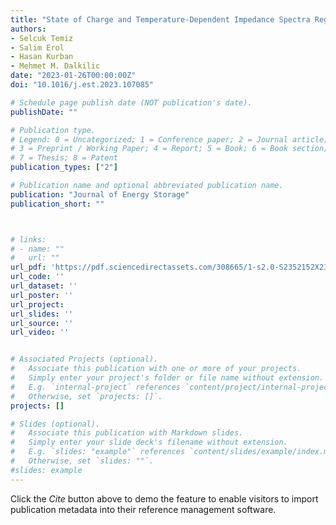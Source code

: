 ```yaml
---
title: "State of Charge and Temperature-Dependent Impedance Spectra Regeneration of Lithium-ion Battery by Duplex Learning Modeling"
authors:
- Selcuk Temiz
- Salim Erol
- Hasan Kurban
- Mehmet M. Dalkilic
date: "2023-01-26T00:00:00Z"
doi: "10.1016/j.est.2023.107085"

# Schedule page publish date (NOT publication's date).
publishDate: ""

# Publication type.
# Legend: 0 = Uncategorized; 1 = Conference paper; 2 = Journal article;
# 3 = Preprint / Working Paper; 4 = Report; 5 = Book; 6 = Book section;
# 7 = Thesis; 8 = Patent
publication_types: ["2"]

# Publication name and optional abbreviated publication name.
publication: "Journal of Energy Storage"
publication_short: ""



# links:
# - name: ""
#   url: ""
url_pdf: 'https://pdf.sciencedirectassets.com/308665/1-s2.0-S2352152X23X00061/1-s2.0-S2352152X23004826/main.pdf?X-Amz-Security-Token=IQoJb3JpZ2luX2VjEBAaCXVzLWVhc3QtMSJHMEUCIQCG8frFgK1Ri8VNfSrinhvqls%2BX9xRlQVMMjBytWtWIEgIgfY1NVXksbR4rCXmHLfkyqPbTlDT4NUf2WCTJOeKvHtQqswUISBAFGgwwNTkwMDM1NDY4NjUiDFD3k%2BueACjWOsj5fyqQBZ5Tf6ksF3s1biz8sZ056AeekrDD6phh9er7%2F9QHZ1Iz4vBNtWlUs54Ma3fYyMitoZNju5P2Qup3qP%2BuhVve7avhGnouxF5W12cEWb6S8YLW%2F2ulPwSR0M4fFjqWN%2BcQ0NLpY6svnt2CN6RoGoU9aZOAOYhzNxRQR3uKYunYU3Mnk2Rg8LcRNL4kCWh5MRqkVEYueJxS%2BhlEHclPdSZNhfJRPOx6Mv2eN9g99FwgRWA%2BwO2Hg1WoV8w4sNZNolKYPXQIHi9VRtKG2ESFxjHkEdoaIW0LKTrWtPDmdqqlBGeRTI1WCwzO1ZnP5rMUu8X63kQQLAkWjOezm1HVcPqHlMzspt9c3iPCn26sd1X09GRtvX0Serh9O9mbDIHkCEG3bRbNW8F2NQPaGpkjF7kej%2FvOJpSl1nf%2BjWckgGKScK4DmjnxUbb%2FoAmtESRxZbU4fBktYGazo0KZ63QWelpwDidswX%2F%2FUOD5Y%2F1qynLs1x6%2FrlmleLGsqcNkJGEO85geliWtN2lECi6phBR16XBvuC2uRz%2Bl7qHeXUw8B4egnYpRUt%2F0usmvCBeNGs8DY6Vyi8hKwPMfOfXu%2BlJ4%2BJiWOby2uRLvBAHVT%2FOKE5hkqW%2BFpwT98%2BcTpvykrczvTWVTrxOrUHj%2Bn%2Ba4YcJ2pqf%2B%2FhfChKKUIzsgv3VBMs67RSWOYQGw3BKzW7b4%2FKPFx%2Ftj%2BvbVLJXv0%2Fydccd%2FxQgkzc9cCNyUa8QF%2FLM3fQxdyTb0zKYrcweo43GDfAWlUq45OckHKU0lKmVwZzDMbTq39G2V1fhuF%2FtFucByLASgYSj21NwfOLloZoc%2F%2B5duPep1R6eEK%2FLUs6alt66uKRMjllZyQ7%2FXdkS8VG96u1nFch%2FcMPf537AGOrEBuhNa0z8ye12b4c0oaXQUeBPQ8Sa21%2BTJTf%2B7F%2BSOKvY9s3pq1BYDZKWIahHX%2FTn1KAxkAvxcPjIawFhUJMocUsluRM58FLH4mAe55c40VD1g6OKHml1XqC4lRtfn8cLLqJqmaQiUwqL1H7VewlSflslMUggd54f69GGO%2F7XyXhwWhjbZ9UrGt3IO8r7kJaAC6JtoKr9lNVAJDtHH8l6CpL%2BY1Vu1yGx2uoKD8oGVWg00&X-Amz-Algorithm=AWS4-HMAC-SHA256&X-Amz-Date=20240411T161506Z&X-Amz-SignedHeaders=host&X-Amz-Expires=300&X-Amz-Credential=ASIAQ3PHCVTY6GPKWCWJ%2F20240411%2Fus-east-1%2Fs3%2Faws4_request&X-Amz-Signature=5fd56a6635a3333bf30d8e8723bac77a6cbfdeee3448f44e6523455af5b74eee&hash=cdc519a5180ce1f2469da300a9482ea2074da452accdec7b675672ee4638d147&host=68042c943591013ac2b2430a89b270f6af2c76d8dfd086a07176afe7c76c2c61&pii=S2352152X23004826&tid=spdf-529d005e-0198-4f00-93ac-cc2ffc842043&sid=5e952d7920eb32498f4bc2f9664ec6fe9205gxrqa&type=client&tsoh=d3d3LnNjaWVuY2VkaXJlY3QuY29t&ua=17055751510255520302&rr=872c45facb9be0cc&cc=qa'
url_code: ''
url_dataset: ''
url_poster: ''
url_project: 
url_slides: ''
url_source: ''
url_video: ''


# Associated Projects (optional).
#   Associate this publication with one or more of your projects.
#   Simply enter your project's folder or file name without extension.
#   E.g. `internal-project` references `content/project/internal-project/index.md`.
#   Otherwise, set `projects: []`.
projects: []

# Slides (optional).
#   Associate this publication with Markdown slides.
#   Simply enter your slide deck's filename without extension.
#   E.g. `slides: "example"` references `content/slides/example/index.md`.
#   Otherwise, set `slides: ""`.
#slides: example
---
```



Click the *Cite* button above to demo the feature to enable visitors to import publication metadata into their reference management software.




